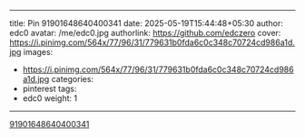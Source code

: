 
---
title: Pin 91901648640400341
date: 2025-05-19T15:44:48+05:30
author: edc0
avatar: /me/edc0.jpg
authorlink: https://github.com/edczero
cover: https://i.pinimg.com/564x/77/96/31/779631b0fda6c0c348c70724cd986a1d.jpg
images:
   - https://i.pinimg.com/564x/77/96/31/779631b0fda6c0c348c70724cd986a1d.jpg
categories:
  - pinterest
tags:
  - edc0
weight: 1
---

<!--more-->

[91901648640400341](https://in.pinterest.com/pin/91901648640400341/)

	